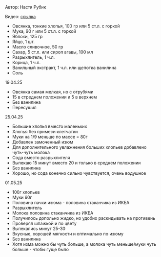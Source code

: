 Автор: Настя Рубик

Видео: [ссылка][link]

* Овсянка, тонкие хлопья, 100 гр или 5 ст.л. с горкой
* Мука, 90 г или 5 ст.л. с горкой
* Яблоки, 125 гр
* Яйцо, 1 шт.
* Масло сливочное, 50 гр
* Сахар, 5 ст.л. или сироп агавы, 100 мл
* Разрыхлитель, 1 ч.л.
* Корица, 1 ч.л.
* Ванильный экстракт, 1 ч.л. или щепотка ванилина
* Соль

19.04.25

* Овсянка самая мелкая, но с отрубями
* 15 в стреднем положении и 5 в верхнем
* Без ванилина
* Пересушил

25.04.25

* Большие хлопья вместо маленьких
* Хлопья без примеси клетчатки
* Муки на 1/9 меньше по массе = 80г
* Добавлен замоченный изюм
* Для дополнительного увлажнения больших хлопьев добавлено чуть-чуть молока
* Сода вместо разрыхлителя
* Выпекаю 15 минут вместо 20 и только в среднем положении
* Без ванилина
* Хорошо, но сода конечно сильно чувствуется, очень водушное

01.05.25

* 100г хлопьев
* Муки 60г
* Половина пачки изюма - половина стаканчика из ИКЕА 
* Разрыхлитель
* Молока половина стаканчика из ИКЕА
* Получилось допольно жидко, но удобно раскидывать на противень
* Проверял шпажкой и по цвету
* Выпекались минут 25-30
* Вкусные, хорошей мягкости и оптимально по изюму
* Без ванилина
* Хотя изма можно бы чуть больше, а молока чуть меньше/муки чуть больше - чтобы гуще было

[link]: https://www.youtube.com/watch?v=2PDtNxEpGdM
